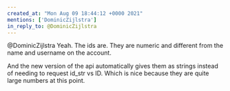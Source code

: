 ```yaml
---
created_at: "Mon Aug 09 18:44:12 +0000 2021"
mentions: ['DominicZijlstra']
in_reply_to: @DominicZijlstra
---
```


@DominicZijlstra Yeah. The ids are.  They are numeric and different from the name and username on the account. 

And the new version of the api automatically gives them as strings instead of needing to request id_str vs ID. Which is nice because they are quite large numbers at this point.